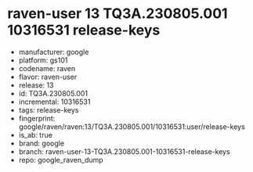 # raven-user 13 TQ3A.230805.001 10316531 release-keys
- manufacturer: google
- platform: gs101
- codename: raven
- flavor: raven-user
- release: 13
- id: TQ3A.230805.001
- incremental: 10316531
- tags: release-keys
- fingerprint: google/raven/raven:13/TQ3A.230805.001/10316531:user/release-keys
- is_ab: true
- brand: google
- branch: raven-user-13-TQ3A.230805.001-10316531-release-keys
- repo: google_raven_dump
